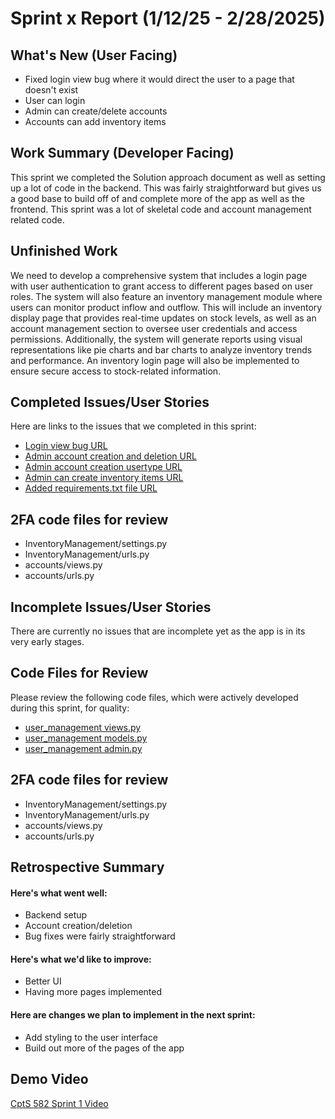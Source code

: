 # Sprint x Report (1/12/25 - 2/28/2025)
## What's New (User Facing)
* Fixed login view bug where it would direct the user to a page that doesn't exist
* User can login
* Admin can create/delete accounts
* Accounts can add inventory items
## Work Summary (Developer Facing)
This sprint we completed the Solution approach document as well as setting up a lot of code in the backend. This was fairly straightforward but gives us a good base to 
build off of and complete more of the app as well as the frontend. This sprint was a lot of skeletal code and account management related code.
## Unfinished Work
We need to develop a comprehensive system that includes a login page with user authentication to grant access to different pages based on user roles. The system will also feature an inventory management module where users can monitor product inflow and outflow. This will include an inventory display page that provides real-time updates on stock levels, as well as an account management section to oversee user credentials and access permissions. Additionally, the system will generate reports using visual representations like pie charts and bar charts to analyze inventory trends and performance. An inventory login page will also be implemented to ensure secure access to stock-related information.
## Completed Issues/User Stories
Here are links to the issues that we completed in this sprint:
* [Login view bug URL](https://github.com/tbergdahl/InventoryManagement/issues/1)
* [Admin account creation and deletion URL](https://github.com/tbergdahl/InventoryManagement/issues/3)
* [Admin account creation usertype URL](https://github.com/tbergdahl/InventoryManagement/issues/5)
* [Admin can create inventory items URL](https://github.com/tbergdahl/InventoryManagement/issues/7)
* [Added requirements.txt file URL](https://github.com/tbergdahl/InventoryManagement/issues/9)

## 2FA code files for review
* InventoryManagement/settings.py
* InventoryManagement/urls.py
* accounts/views.py
* accounts/urls.py
  
## Incomplete Issues/User Stories
There are currently no issues that are incomplete yet as the app is in its very early stages.
## Code Files for Review
Please review the following code files, which were actively developed during this
sprint, for quality:
* [user_management views.py](https://github.com/tbergdahl/InventoryManagement/blob/main/apps/user_management/views.py)
* [user_management models.py](https://github.com/tbergdahl/InventoryManagement/blob/main/apps/user_management/models.py)
* [user_management admin.py](https://github.com/tbergdahl/InventoryManagement/blob/main/apps/user_management/admin.py)

## 2FA code files for review
* InventoryManagement/settings.py
* InventoryManagement/urls.py
* accounts/views.py
* accounts/urls.py
## Retrospective Summary
#### Here's what went well:
* Backend setup
* Account creation/deletion
* Bug fixes were fairly straightforward
#### Here's what we'd like to improve:
* Better UI
* Having more pages implemented
#### Here are changes we plan to implement in the next sprint:
* Add styling to the user interface
* Build out more of the pages of the app
## Demo Video
[CptS 582 Sprint 1 Video](https://youtu.be/FLbpDkTvuso)


